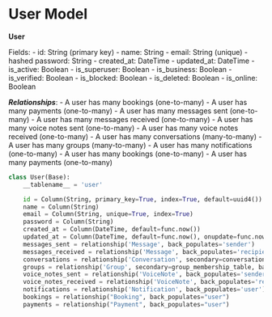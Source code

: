 # User Model

**User**

Fields:
    - id: String (primary key)
    - name: String
    - email: String (unique)
    - hashed password: String
    - created_at: DateTime
    - updated_at: DateTime
    - is_active: Boolean
    - is_superuser: Boolean
    - is_business: Boolean
    - is_verified: Boolean
    - is_blocked: Boolean
    - is_deleted: Boolean
    - is_online: Boolean
    

***Relationships***:
    - A user has many bookings (one-to-many)
    - A user has many payments (one-to-many)
    - A user has many messages sent (one-to-many)
    - A user has many messages received (one-to-many)
    - A user has many voice notes sent (one-to-many)
    - A user has many voice notes received (one-to-many)
    - A user has many conversations (many-to-many)
    - A user has many groups (many-to-many)
    - A user has many notifications (one-to-many)
    - A user has many bookings (one-to-many)
    - A user has many payments (one-to-many)



```python
class User(Base):
    __tablename__ = 'user'

    id = Column(String, primary_key=True, index=True, default=uuid4())
    name = Column(String)
    email = Column(String, unique=True, index=True)
    password = Column(String)
    created_at = Column(DateTime, default=func.now())
    updated_at = Column(DateTime, default=func.now(), onupdate=func.now())
    messages_sent = relationship('Message', back_populates='sender')
    messages_received = relationship('Message', back_populates='recipient')
    conversations = relationship('Conversation', secondary=conversation_participant_table, back_populates='participants')
    groups = relationship('Group', secondary=group_membership_table, back_populates='members')
    voice_notes_sent = relationship('VoiceNote', back_populates='sender')
    voice_notes_received = relationship('VoiceNote', back_populates='recipient')
    notifications = relationship('Notification', back_populates='user')
    bookings = relationship("Booking", back_populates="user")
    payments = relationship("Payment", back_populates="user")
```